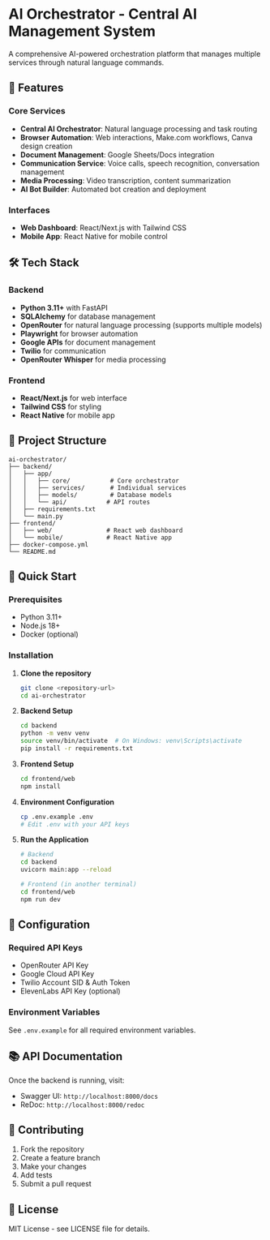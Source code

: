 # AI Orchestrator - Central AI Management System

A comprehensive AI-powered orchestration platform that manages multiple services through natural language commands.

## 🚀 Features

### Core Services
- **Central AI Orchestrator**: Natural language processing and task routing
- **Browser Automation**: Web interactions, Make.com workflows, Canva design creation
- **Document Management**: Google Sheets/Docs integration
- **Communication Service**: Voice calls, speech recognition, conversation management
- **Media Processing**: Video transcription, content summarization
- **AI Bot Builder**: Automated bot creation and deployment

### Interfaces
- **Web Dashboard**: React/Next.js with Tailwind CSS
- **Mobile App**: React Native for mobile control

## 🛠️ Tech Stack

### Backend
- **Python 3.11+** with FastAPI
- **SQLAlchemy** for database management
- **OpenRouter** for natural language processing (supports multiple models)
- **Playwright** for browser automation
- **Google APIs** for document management
- **Twilio** for communication
- **OpenRouter Whisper** for media processing

### Frontend
- **React/Next.js** for web interface
- **Tailwind CSS** for styling
- **React Native** for mobile app

## 📁 Project Structure

```
ai-orchestrator/
├── backend/
│   ├── app/
│   │   ├── core/           # Core orchestrator
│   │   ├── services/       # Individual services
│   │   ├── models/         # Database models
│   │   └── api/           # API routes
│   ├── requirements.txt
│   └── main.py
├── frontend/
│   ├── web/               # React web dashboard
│   └── mobile/            # React Native app
├── docker-compose.yml
└── README.md
```

## 🚀 Quick Start

### Prerequisites
- Python 3.11+
- Node.js 18+
- Docker (optional)

### Installation

1. **Clone the repository**
   ```bash
   git clone <repository-url>
   cd ai-orchestrator
   ```

2. **Backend Setup**
   ```bash
   cd backend
   python -m venv venv
   source venv/bin/activate  # On Windows: venv\Scripts\activate
   pip install -r requirements.txt
   ```

3. **Frontend Setup**
   ```bash
   cd frontend/web
   npm install
   ```

4. **Environment Configuration**
   ```bash
   cp .env.example .env
   # Edit .env with your API keys
   ```

5. **Run the Application**
   ```bash
   # Backend
   cd backend
   uvicorn main:app --reload
   
   # Frontend (in another terminal)
   cd frontend/web
   npm run dev
   ```

## 🔧 Configuration

### Required API Keys
- OpenRouter API Key
- Google Cloud API Key
- Twilio Account SID & Auth Token
- ElevenLabs API Key (optional)

### Environment Variables
See `.env.example` for all required environment variables.

## 📚 API Documentation

Once the backend is running, visit:
- Swagger UI: `http://localhost:8000/docs`
- ReDoc: `http://localhost:8000/redoc`

## 🤝 Contributing

1. Fork the repository
2. Create a feature branch
3. Make your changes
4. Add tests
5. Submit a pull request

## 📄 License

MIT License - see LICENSE file for details.
